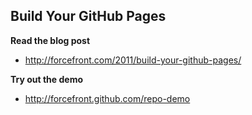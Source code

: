 Build Your GitHub Pages
-----------------------

**Read the blog post**

+ http://forcefront.com/2011/build-your-github-pages/


**Try out the demo**

+ http://forcefront.github.com/repo-demo